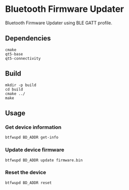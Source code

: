 Bluetooth Firmware Updater
==========================

Bluetooth Firmware Updater using BLE GATT profile.

## Dependencies

```
cmake
qt5-base
qt5-connectivity
```

## Build

```
mkdir -p build
cd build
cmake ../
make
```

## Usage

### Get device information

```
btfwupd BD_ADDR get-info
```

### Update device firmware

```
btfwupd BD_ADDR update firmware.bin
```

### Reset the device

```
btfwupd BD_ADDR reset
```
